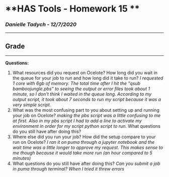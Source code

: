 # **HAS Tools - Homework 15 **

### *Danielle Tadych -  12/7/2020*
___
## Grade

---

**Questions:**

1. What resources did you request on Ocelote? How long did you wait in the queue for your job to run and how long did it take to run?
*I requested 1 core with 6gb of memory.  The total time after I hit the "qsub bamboojungle.pbs" to seeing the output or error files took about 1 minute, so I don't think I waited in the queue long.  According to my output script, it took about 7 seconds to run my script because it was a very simple script.*
2. What was the most confusing part to you about setting up and running your job on Ocelote?
*making the pbs script was a little confusing to me at first.  Also in my pbs script I had to add a line to activate my environment in order for my script python script to run.*
What questions do you still have after doing this?
3. Where else did you run your job? How did the setup compare to your run on Ocelote?
*I ran it on puma through a jupyter notebook and the wait time was a little longer to approve my request.  This makes sense to me though because it would take more run (an hour compared to 5 minutes)*
4. What questions do you still have after doing this?
*Can you submit a job in puma through terminal?  When I tried it threw errors*
